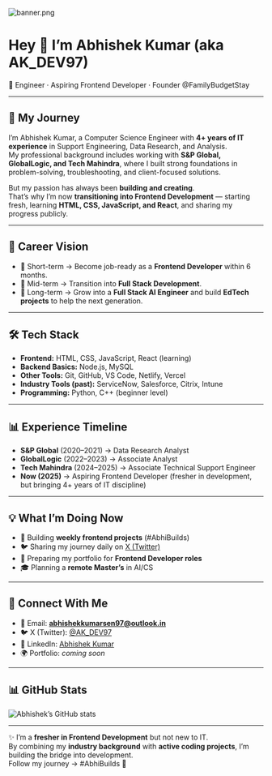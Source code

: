 ![banner.png](https://raw.githubusercontent.com/AK-DEV97/AK-DEV97/main/banner.png)

# Hey 👋 I’m Abhishek Kumar (aka AK_DEV97)

🚀 Engineer · Aspiring Frontend Developer · Founder @FamilyBudgetStay  

---

## 🌟 My Journey
I’m Abhishek Kumar, a Computer Science Engineer with **4+ years of IT experience** in Support Engineering, Data Research, and Analysis.  
My professional background includes working with **S&P Global, GlobalLogic, and Tech Mahindra**, where I built strong foundations in problem-solving, troubleshooting, and client-focused solutions.  

But my passion has always been **building and creating**.  
That’s why I’m now **transitioning into Frontend Development** — starting fresh, learning **HTML, CSS, JavaScript, and React**, and sharing my progress publicly.  

---

## 🧭 Career Vision
- 🎯 Short-term → Become job-ready as a **Frontend Developer** within 6 months.  
- 🚀 Mid-term → Transition into **Full Stack Development**.  
- 🔮 Long-term → Grow into a **Full Stack AI Engineer** and build **EdTech projects** to help the next generation.  

---

## 🛠 Tech Stack
- **Frontend:** HTML, CSS, JavaScript, React (learning)  
- **Backend Basics:** Node.js, MySQL  
- **Other Tools:** Git, GitHub, VS Code, Netlify, Vercel  
- **Industry Tools (past):** ServiceNow, Salesforce, Citrix, Intune  
- **Programming:** Python, C++ (beginner level)  

---

## 📊 Experience Timeline
- **S&P Global** (2020–2021) → Data Research Analyst  
- **GlobalLogic** (2022–2023) → Associate Analyst  
- **Tech Mahindra** (2024–2025) → Associate Technical Support Engineer  
- **Now (2025)** → Aspiring Frontend Developer (fresher in development, but bringing 4+ years of IT discipline)  

---

## 💡 What I’m Doing Now
- 📂 Building **weekly frontend projects** (#AbhiBuilds)  
- 🐦 Sharing my journey daily on [X (Twitter)](https://x.com/AK_DEV97)  
- 💼 Preparing my portfolio for **Frontend Developer roles**  
- 🎓 Planning a **remote Master’s** in AI/CS  

---

## 🔗 Connect With Me
- 📧 Email: **abhishekkumarsen97@outlook.in**  
- 🐦 X (Twitter): [@AK_DEV97](https://x.com/AK_DEV97)  
- 💼 LinkedIn: [Abhishek Kumar](https://www.linkedin.com/in/abhishek-kumar-5a757b3b/)  
- 🌍 Portfolio: *coming soon*  

---

## 📊 GitHub Stats
![Abhishek’s GitHub stats](https://github-readme-stats.vercel.app/api?username=AK-DEV97&show_icons=true&theme=default)

---

✨ I’m a **fresher in Frontend Development** but not new to IT.  
By combining my **industry background** with **active coding projects**, I’m building the bridge into development.  
Follow my journey → #AbhiBuilds 🚀
